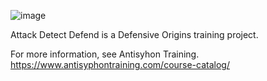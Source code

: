 ![image](https://github.com/AttackDetectDefend/.github/assets/29710634/d62fe08b-1748-48a7-be5c-108f8043e4be)

Attack Detect Defend is a Defensive Origins training project. 

For more information, see Antisyhon Training. https://www.antisyphontraining.com/course-catalog/
